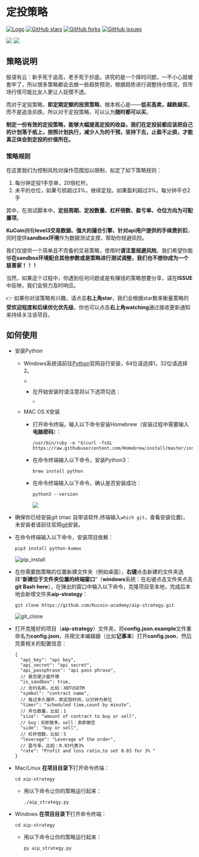 # 定投策略

[![Logo](https://img.shields.io/badge/KuCoin-KuMex-yellowgreen?style=flat-square)](https://github.com/Kucoin-academy/Guide)
[![GitHub stars](https://img.shields.io/github/stars/Kucoin-academy/aip-strategy.svg?label=Stars&style=flat-square)](https://github.com/Kucoin-academy/aip-strategy)
[![GitHub forks](https://img.shields.io/github/forks/Kucoin-academy/aip-strategy.svg?label=Fork&style=flat-square)](https://github.com/Kucoin-academy/aip-strategy)
[![GitHub issues](https://img.shields.io/github/issues/Kucoin-academy/aip-strategy.svg?label=Issue&style=flat-square)](https://github.com/Kucoin-academy/aip-strategy/issues)

[![](https://img.shields.io/badge/lang-English-informational.svg?longCache=true&style=flat-square)](README_EN.md)
[![](https://img.shields.io/badge/lang-Chinese-red.svg?longCache=true&style=flat-square)](README_CN.md)

## 策略说明

股语有云：新手死于追高，老手死于抄底。讲究的是一个择时问题，一不小心就被套牢了，所以很多策略都会去做一些趋势预测，根据趋势进行调整持仓情况，但市场行情可能比女人更让人捉摸不透。

而对于定投策略，**即定期定额的投资策略**，根本核心是——**低买高卖，越跌越买**，而不是追涨杀跌。所以对于定投策略，可以认为**随时都可以买**。

 **制定一份有效的定投策略，能够大幅提高定投的收益，我们在定投前都应该把自己的计划落于纸上，按照计划执行，减少人为的干预，坚持下去，止盈不止损，才能真正体会到定投的价值所在。**

### 策略规则

在这里我们为控制风险对操作范围加以限制，拟定了如下策略规则：

1. 每分钟定投1手空单，20倍杠杆。
2. 未平的仓位，如果亏损超过3%，继续定投。如果盈利超过3%，每分钟平仓2手

其中，在测试脚本中，**定投周期、定投数量、杠杆倍数、盈亏率、仓位方向为可配置项**。



**KuCoin**拥有**level3交易数据、强大的撮合引擎、针对api用户提供的手续费折扣**，同时提供**sandbox环境**作为数据测试支撑，帮助你规避风险。

我们仅提供一个简单且不完备的交易策略，使用时**请注意规避风险**，我们希望你能够**在sandbox环境配合其他参数或是策略进行测试调整，我们也不想你成为一个慈善家！！！**

当然，如果这个过程中，你遇到任何问题或是有赚钱的策略想要分享，请在**ISSUE**中反映，我们会努力及时响应。

:point_right: 如果你对该策略有兴趣，请点击**右上角star**，我们会根据star数来衡量策略的**受欢迎程度和后续优化优先级**，你也可以点击**右上角watching**通过接收更新通知来持续关注该项目。

## 如何使用

* 安装Python

  * Windows系统请前往[Python](https://www.python.org/downloads/windows/)官网自行安装，64位请选择1，32位请选择2。

    <img src="./img/python_download.png" style="zoom:50%" />

    * 在开始安装时请注意将以下选项勾选：

      <img src="./img/python_win.png" style="zoom:40%" />

  * MAC OS X安装

    * 打开命令终端，输入以下命令安装Homebrew（安装过程中需要输入**电脑密码**）：

      ```shell
      /usr/bin/ruby -e "$(curl -fsSL https://raw.githubusercontent.com/Homebrew/install/master/install)"
      ```

    * 在命令终端输入以下命令，安装Python3：

      ```shell
      brew install python
      ```

    * 在命令终端输入以下命令，确认是否安装成功：

      ```shell
      python3 --version
      ```

      ![](./img/python_version.gif)

* 确保你已经安装git (mac 自带该软件,终端输入`which git`，查看安装位置)，未安装者请前往官网[git](https://git-scm.com/)安装。

* 在命令终端输入以下命令，安装项目依赖：

  ```shell script
  pip3 install python-kumex
  ```

  ![pip_install](./img/pip_install.gif)
  
* 在你需要跑策略的位置新建文件夹（例如桌面），**右键**点击新建的文件夹选择“**新建位于文件夹位置的终端窗口**”（**windows**系统：在右键点击文件夹点击**git Bash here**），在弹出的窗口中输入以下命令，克隆项目至本地，完成后本地会新增文件夹**aip-strategy**：
  
  ```shell
  git clone https://github.com/Kucoin-academy/aip-strategy.git
  ```
  
  ![git_clone](./img/git_clone.gif)
  
* 打开克隆好的项目（**aip-strategy**）文件夹，将**config.json.example**文件重命名为**config.json**，并用文本编辑器（比如**记事本**）打开**config.json**，然后完善相关的配置信息：

  ```
  {
    "api_key": "api key",
    "api_secret": "api secret",
    "api_passphrase": "api pass phrase",
    // 是否是沙盒环境
    "is_sandbox": true,
    // 合约名称，比如：XBTUSDTM 
    "symbol": "contract name",
    // 每过多久循环，即定投时间，以分钟为单位
    "timer": "scheduled time,count by minute",
    // 开仓数量，比如：1
    "size": "amount of contract to buy or sell",
    // buy：买即做多，sell：卖即做空  
    "side": "buy or sell",
    // 杠杆倍数，比如：5  
    "leverage": "Leverage of the order",
    // 盈亏率，比如：0.03代表3%  
    "rate": "Profit and loss ratio,to set 0.03 for 3% "
  }
  ```
  
* Mac/Linux **在项目目录下**打开命令终端：

  ```shell
  cd aip-strategy
  ```
  * 用以下命令让你的策略运行起来：
  
    ```shell
    ./aip_strategy.py
    ```
  
* Windows **在项目目录下**打开命令终端：

  ```shell
  cd aip-strategy
  ```
  * 用以下命令让你的策略运行起来：
  
    ```shell
    py aip_strategy.py
    ```
  
  

